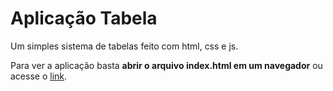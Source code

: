 # Aplicação Tabela
Um simples sistema de tabelas feito com html, css e js.

Para ver a aplicação basta **abrir o arquivo index.html em um navegador** ou acesse o [link](https://pierrevieira.github.io/Aplicacao_Tabela/).
